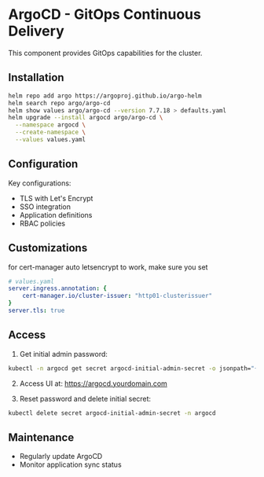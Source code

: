 # ArgoCD - GitOps Continuous Delivery

This component provides GitOps capabilities for the cluster.

## Installation

```bash
helm repo add argo https://argoproj.github.io/argo-helm
helm search repo argo/argo-cd
helm show values argo/argo-cd --version 7.7.18 > defaults.yaml
helm upgrade --install argocd argo/argo-cd \
  --namespace argocd \
  --create-namespace \
  --values values.yaml
```

## Configuration

Key configurations:
- TLS with Let's Encrypt
- SSO integration
- Application definitions
- RBAC policies

## Customizations

for cert-manager auto letsencrypt to work, make sure you set

```yaml
# values.yaml
server.ingress.annotation: {
    cert-manager.io/cluster-issuer: "http01-clusterissuer"
}
server.tls: true
```

## Access

1. Get initial admin password:
```bash
kubectl -n argocd get secret argocd-initial-admin-secret -o jsonpath="{.data.password}" | base64 -d
```

2. Access UI at: https://argocd.yourdomain.com

3. Reset password and delete initial secret:
```bash
kubectl delete secret argocd-initial-admin-secret -n argocd
```

## Maintenance
- Regularly update ArgoCD
- Monitor application sync status